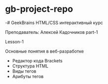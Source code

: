 # gb-project-repo

-# GeekBrains HTML/CSS интерактивный курс

Преподаватель: Алексей Кадочников
part-1

Lesson-1

Основные понятия в веб-разработке
- Редактор кода Brackets
- Структура HTML
- Виды тегов
- Арибуты тегов





